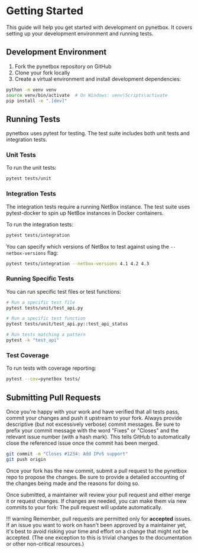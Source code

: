 # Getting Started

This guide will help you get started with development on pynetbox. It covers setting up your development environment and running tests.

## Development Environment

1. Fork the pynetbox repository on GitHub
2. Clone your fork locally
3. Create a virtual environment and install development dependencies:

```bash
python -m venv venv
source venv/bin/activate  # On Windows: venv\Scripts\activate
pip install -e ".[dev]"
```

## Running Tests

pynetbox uses pytest for testing. The test suite includes both unit tests and integration tests.

### Unit Tests

To run the unit tests:

```bash
pytest tests/unit
```

### Integration Tests

The integration tests require a running NetBox instance. The test suite uses pytest-docker to spin up NetBox instances in Docker containers.

To run the integration tests:

```bash
pytest tests/integration
```

You can specify which versions of NetBox to test against using the `--netbox-versions` flag:

```bash
pytest tests/integration --netbox-versions 4.1 4.2 4.3
```

### Running Specific Tests

You can run specific test files or test functions:

```bash
# Run a specific test file
pytest tests/unit/test_api.py

# Run a specific test function
pytest tests/unit/test_api.py::test_api_status

# Run tests matching a pattern
pytest -k "test_api"
```

### Test Coverage

To run tests with coverage reporting:

```bash
pytest --cov=pynetbox tests/
```

## Submitting Pull Requests

Once you're happy with your work and have verified that all tests pass, commit your changes and push it upstream to your fork. Always provide descriptive (but not excessively verbose) commit messages. Be sure to prefix your commit message with the word "Fixes" or "Closes" and the relevant issue number (with a hash mark). This tells GitHub to automatically close the referenced issue once the commit has been merged.

```bash
git commit -m "Closes #1234: Add IPv5 support"
git push origin
```

Once your fork has the new commit, submit a pull request to the pynetbox repo to propose the changes. Be sure to provide a detailed accounting of the changes being made and the reasons for doing so.

Once submitted, a maintainer will review your pull request and either merge it or request changes. If changes are needed, you can make them via new commits to your fork: The pull request will update automatically.

!!! warning
    Remember, pull requests are permitted only for **accepted** issues. If an issue you want to work on hasn't been approved by a maintainer yet, it's best to avoid risking your time and effort on a change that might not be accepted. (The one exception to this is trivial changes to the documentation or other non-critical resources.) 